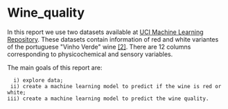 # Wine_quality

In this report we use two datasets available at <a href='https://archive.ics.uci.edu/ml/datasets/Wine'>UCI Machine Learning Repository</a>. These datasets contain information of red and white variantes of the portuguese "Vinho Verde" wine <a href='https://www.sciencedirect.com/science/article/abs/pii/S0167923609001377'>[2]</a>. There are 12 columns corresponding to physicochemical and sensory variables.

The main goals of this report are:

      i) explore data;
     ii) create a machine learning model to predict if the wine is red or white;
    iii) create a machine learning model to predict the wine quality.
